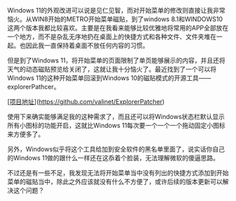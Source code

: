 Windows 11的外观改进可以说是见仁见智，而对开始菜单的修改则直接让我非常恼火。从WIN8开始的METRO开始菜单磁贴，到了windows 8.1和WINDOWS10这两个版本我都比较喜欢。主要是在我看来能够比较优雅地将常用的APP全部放在一个地方，而不是杂乱无序地扔在桌面上的快捷方式和各种文件、文件夹堆在一起。也因此我一直保持着桌面不放任何内容的习惯。

但是到了Windows 11，将开始菜单的页面限制了单页能够展示的内容，并且还将天气的动态磁贴预览给关闭了，这就让我十分恼火了。最近找到了一个可以将Windows 11的这种开始菜单回滚到Windows 10的磁贴模式的开源工具——explorerPathcer。

[[项目地址](https://github.com/valinet/ExplorerPatcher)](https://github.com/valinet/ExplorerPatcher)



使用下来确实能够满足我的这种需求了，而且还可以将Windows状态栏默认显示所有小图标的功能开启，这就比Windows 11每次要一个一个一个拖动固定小图标来方便多了。

另外，Windows似乎将这个工具给加到安全软件的黑名单里面了，说实话你自己的Windows 11做的跟什么一样还在这忝着个脸装，无法理解微软的傻逼思路。

不过还是有一些不足，我发现无法将开始菜单当中没有列出的快捷方式添加到开始菜单的磁贴当中，除此之外应该就没有什么不方便了，或许后续的版本更新可以解决这个问题？